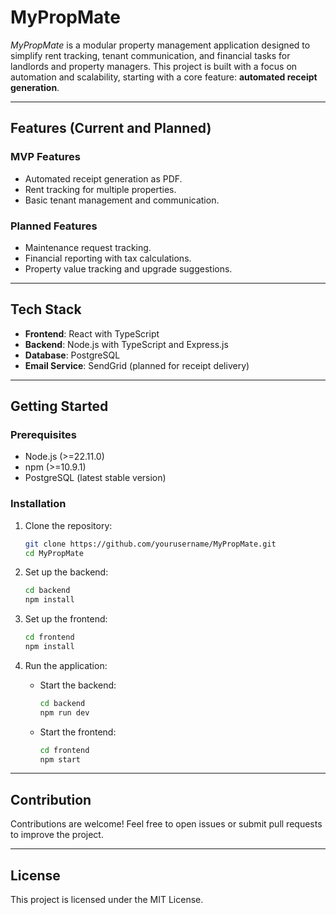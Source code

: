 # MyPropMate

*MyPropMate* is a modular property management application designed to simplify rent tracking, tenant communication, and financial tasks for landlords and property managers. This project is built with a focus on automation and scalability, starting with a core feature: **automated receipt generation**.

---

## Features (Current and Planned)

### MVP Features
- Automated receipt generation as PDF.
- Rent tracking for multiple properties.
- Basic tenant management and communication.

### Planned Features
- Maintenance request tracking.
- Financial reporting with tax calculations.
- Property value tracking and upgrade suggestions.

---

## Tech Stack
- **Frontend**: React with TypeScript
- **Backend**: Node.js with TypeScript and Express.js
- **Database**: PostgreSQL
- **Email Service**: SendGrid (planned for receipt delivery)

---

## Getting Started

### Prerequisites
- Node.js (>=22.11.0)
- npm (>=10.9.1)
- PostgreSQL (latest stable version)

### Installation

1. Clone the repository:
   ```bash
   git clone https://github.com/yourusername/MyPropMate.git
   cd MyPropMate
   ```

2. Set up the backend:
   ```bash
   cd backend
   npm install
   ```

3. Set up the frontend:
   ```bash
   cd frontend
   npm install
   ```

4. Run the application:
   - Start the backend:
     ```bash
     cd backend
     npm run dev
     ```
   - Start the frontend:
     ```bash
     cd frontend
     npm start
     ```

---

## Contribution
Contributions are welcome! Feel free to open issues or submit pull requests to improve the project.

---

## License
This project is licensed under the MIT License.